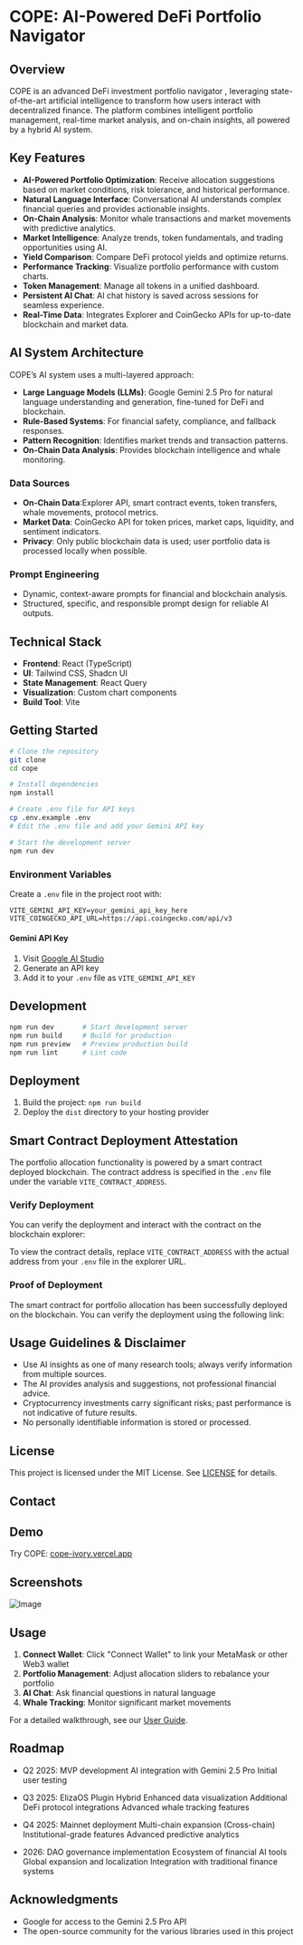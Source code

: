 # COPE: AI-Powered DeFi Portfolio Navigator 


## Overview

COPE is an advanced DeFi investment portfolio navigator , leveraging state-of-the-art artificial intelligence to transform how users interact with decentralized finance. The platform combines intelligent portfolio management, real-time market analysis, and on-chain insights, all powered by a hybrid AI system.

## Key Features

- **AI-Powered Portfolio Optimization**: Receive allocation suggestions based on market conditions, risk tolerance, and historical performance.
- **Natural Language Interface**: Conversational AI understands complex financial queries and provides actionable insights.
- **On-Chain Analysis**: Monitor whale transactions and market movements with predictive analytics.
- **Market Intelligence**: Analyze trends, token fundamentals, and trading opportunities using AI.
- **Yield Comparison**: Compare DeFi protocol yields and optimize returns.
- **Performance Tracking**: Visualize portfolio performance with custom charts.
- **Token Management**: Manage all tokens in a unified dashboard.
- **Persistent AI Chat**: AI chat history is saved across sessions for seamless experience.
- **Real-Time Data**: Integrates  Explorer and CoinGecko APIs for up-to-date blockchain and market data.

## AI System Architecture

COPE’s AI system uses a multi-layered approach:
- **Large Language Models (LLMs)**: Google Gemini 2.5 Pro for natural language understanding and generation, fine-tuned for DeFi and blockchain.
- **Rule-Based Systems**: For financial safety, compliance, and fallback responses.
- **Pattern Recognition**: Identifies market trends and transaction patterns.
- **On-Chain Data Analysis**: Provides blockchain intelligence and whale monitoring.

### Data Sources
- **On-Chain Data**:Explorer API, smart contract events, token transfers, whale movements, protocol metrics.
- **Market Data**: CoinGecko API for token prices, market caps, liquidity, and sentiment indicators.
- **Privacy**: Only public blockchain data is used; user portfolio data is processed locally when possible.

### Prompt Engineering
- Dynamic, context-aware prompts for financial and blockchain analysis.
- Structured, specific, and responsible prompt design for reliable AI outputs.

## Technical Stack

- **Frontend**: React (TypeScript)
- **UI**: Tailwind CSS, Shadcn UI
- **State Management**: React Query
- **Visualization**: Custom chart components
- **Build Tool**: Vite

## Getting Started

```sh
# Clone the repository
git clone 
cd cope

# Install dependencies
npm install

# Create .env file for API keys
cp .env.example .env
# Edit the .env file and add your Gemini API key

# Start the development server
npm run dev
```

### Environment Variables

Create a `.env` file in the project root with:
```
VITE_GEMINI_API_KEY=your_gemini_api_key_here
VITE_COINGECKO_API_URL=https://api.coingecko.com/api/v3
```

#### Gemini API Key
1. Visit [Google AI Studio](https://makersuite.google.com/app/apikey)
2. Generate an API key
3. Add it to your `.env` file as `VITE_GEMINI_API_KEY`

## Development

```sh
npm run dev       # Start development server
npm run build     # Build for production
npm run preview   # Preview production build
npm run lint      # Lint code
```

## Deployment

1. Build the project: `npm run build`
2. Deploy the `dist` directory to your hosting provider

## Smart Contract Deployment Attestation

The portfolio allocation functionality is powered by a smart contract deployed blockchain. The contract address is specified in the `.env` file under the variable `VITE_CONTRACT_ADDRESS`.

### Verify Deployment

You can verify the deployment and interact with the contract on the blockchain explorer:


To view the contract details, replace `VITE_CONTRACT_ADDRESS` with the actual address from your `.env` file in the explorer URL.

### Proof of Deployment

The smart contract for portfolio allocation has been successfully deployed on the blockchain. You can verify the deployment using the following link:



## Usage Guidelines & Disclaimer

- Use AI insights as one of many research tools; always verify information from multiple sources.
- The AI provides analysis and suggestions, not professional financial advice.
- Cryptocurrency investments carry significant risks; past performance is not indicative of future results.
- No personally identifiable information is stored or processed.

## License

This project is licensed under the MIT License. See [LICENSE](LICENSE) for details.

## Contact



## Demo

Try COPE: [cope-ivory.vercel.app](cope-ivory.vercel.app)

## Screenshots
![Image](https://github.com/user-attachments/assets/95341e19-ba74-47c5-b32b-2a7974d87802)



## Usage

1. **Connect Wallet**: Click "Connect Wallet" to link your MetaMask or other Web3 wallet
2. **Portfolio Management**: Adjust allocation sliders to rebalance your portfolio
3. **AI Chat**: Ask financial questions in natural language
4. **Whale Tracking**: Monitor significant market movements

For a detailed walkthrough, see our [User Guide](link-to-guide).

## Roadmap

- Q2 2025: 
MVP development
AI integration with Gemini 2.5 Pro
Initial user testing

- Q3 2025: 
ElizaOS Plugin Hybrid
Enhanced data visualization
Additional DeFi protocol integrations
Advanced whale tracking features

- Q4 2025: 
Mainnet deployment
Multi-chain expansion (Cross-chain)
Institutional-grade features
Advanced predictive analytics

- 2026: 
DAO governance implementation
Ecosystem of financial AI tools
Global expansion and localization
Integration with traditional finance systems

## Acknowledgments
- Google for access to the Gemini 2.5 Pro API
- The open-source community for the various libraries used in this project
